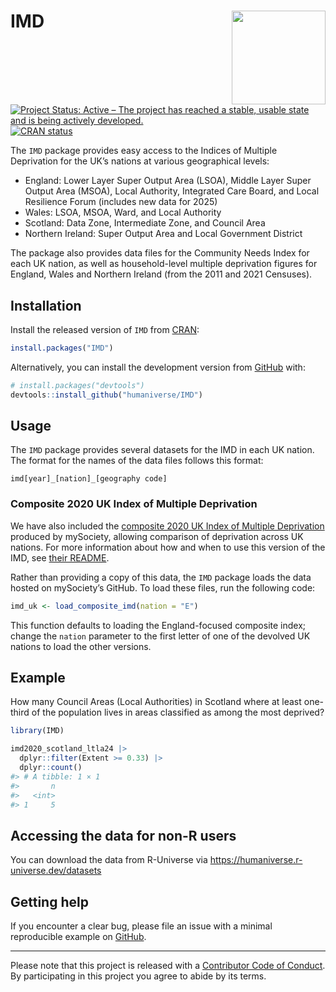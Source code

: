 
<!-- README.md is generated from README.Rmd. Please edit that file -->

# IMD <img src='man/figures/logo.png' align="right" height="150" /></a>

<!-- badges: start -->

[![Project Status: Active – The project has reached a stable, usable
state and is being actively
developed.](https://www.repostatus.org/badges/latest/active.svg)](https://www.repostatus.org/#active)
[![CRAN
status](https://www.r-pkg.org/badges/version/IMD)](https://cran.r-project.org/package=IMD)
<!-- badges: end -->

The `IMD` package provides easy access to the Indices of Multiple
Deprivation for the UK’s nations at various geographical levels:

- England: Lower Layer Super Output Area (LSOA), Middle Layer Super
  Output Area (MSOA), Local Authority, Integrated Care Board, and Local
  Resilience Forum (includes new data for 2025)
- Wales: LSOA, MSOA, Ward, and Local Authority
- Scotland: Data Zone, Intermediate Zone, and Council Area
- Northern Ireland: Super Output Area and Local Government District

The package also provides data files for the Community Needs Index for
each UK nation, as well as household-level multiple deprivation figures
for England, Wales and Northern Ireland (from the 2011 and 2021
Censuses).

## Installation

Install the released version of `IMD` from
[CRAN](https://cran.r-project.org/package=IMD):

``` r
install.packages("IMD")
```

Alternatively, you can install the development version from
[GitHub](https://github.com/) with:

``` r
# install.packages("devtools")
devtools::install_github("humaniverse/IMD")
```

## Usage

The `IMD` package provides several datasets for the IMD in each UK
nation. The format for the names of the data files follows this format:

    imd[year]_[nation]_[geography code]

### Composite 2020 UK Index of Multiple Deprivation

We have also included the [composite 2020 UK Index of Multiple
Deprivation](https://github.com/mysociety/composite_uk_imd) produced by
mySociety, allowing comparison of deprivation across UK nations. For
more information about how and when to use this version of the IMD, see
[their
README](https://github.com/mysociety/composite_uk_imd/blob/master/readme.md).

Rather than providing a copy of this data, the `IMD` package loads the
data hosted on mySociety’s GitHub. To load these files, run the
following code:

``` r
imd_uk <- load_composite_imd(nation = "E")
```

This function defaults to loading the England-focused composite index;
change the `nation` parameter to the first letter of one of the devolved
UK nations to load the other versions.

## Example

How many Council Areas (Local Authorities) in Scotland where at least
one-third of the population lives in areas classified as among the most
deprived?

``` r
library(IMD)

imd2020_scotland_ltla24 |> 
  dplyr::filter(Extent >= 0.33) |> 
  dplyr::count()
#> # A tibble: 1 × 1
#>       n
#>   <int>
#> 1     5
```

## Accessing the data for non-R users

You can download the data from R-Universe via
<https://humaniverse.r-universe.dev/datasets>

## Getting help

If you encounter a clear bug, please file an issue with a minimal
reproducible example on
[GitHub](https://github.com/humaniverse/IMD/issues).

------------------------------------------------------------------------

Please note that this project is released with a [Contributor Code of
Conduct](https://www.contributor-covenant.org/version/2/0/code_of_conduct/).
By participating in this project you agree to abide by its terms.
